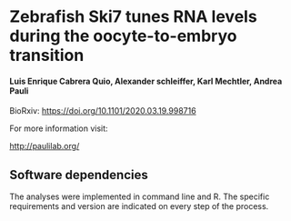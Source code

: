# Zebrafish Ski7 tunes RNA levels during the oocyte-to-embryo transition

#### Luis Enrique Cabrera Quio, Alexander schleiffer, Karl Mechtler, Andrea Pauli

BioRxiv: https://doi.org/10.1101/2020.03.19.998716

For more information visit:

http://paulilab.org/


## Software dependencies

The analyses were implemented in command line and R.
The specific requirements and version are indicated on every step of the process.

